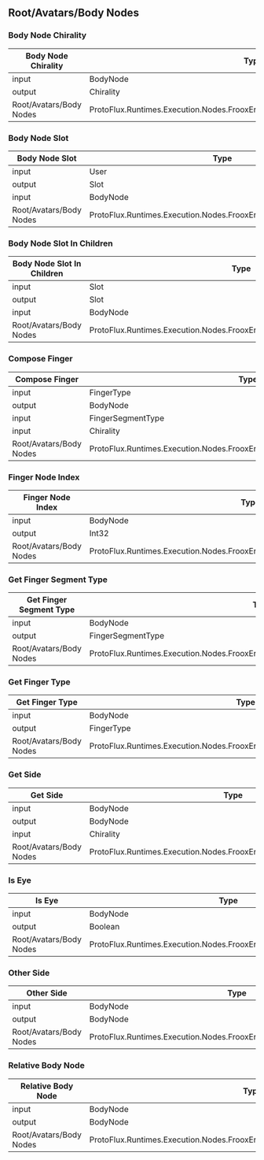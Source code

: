 <!-----------------------------------------------------------------------+
 ! This file has been generated using a script. Do not edit it manually. !
 ! Edit the individual node pages instead.                               !
 +----------------------------------------------------------------------->

## Root/Avatars/Body Nodes

### Body Node Chirality

<!-- ProtofluxNode:start -->
| Body Node Chirality | Type | Label |
| --- | ---- | ----- |
| input | BodyNode | Node |
| output | Chirality | * |
| Root/Avatars/Body Nodes | ProtoFlux.Runtimes.Execution.Nodes.FrooxEngine.Avatar.BodyNodes.BodyNodeChirality |  |
<!-- ProtofluxNode:end -->


### Body Node Slot

<!-- ProtofluxNode:start -->
| Body Node Slot | Type | Label |
| --- | ---- | ----- |
| input | User | Source |
| output | Slot | * |
| input | BodyNode | Node |
| Root/Avatars/Body Nodes | ProtoFlux.Runtimes.Execution.Nodes.FrooxEngine.Avatar.BodyNodeSlot |  |
<!-- ProtofluxNode:end -->


### Body Node Slot In Children

<!-- ProtofluxNode:start -->
| Body Node Slot In Children | Type | Label |
| --- | ---- | ----- |
| input | Slot | Source |
| output | Slot | * |
| input | BodyNode | Node |
| Root/Avatars/Body Nodes | ProtoFlux.Runtimes.Execution.Nodes.FrooxEngine.Avatar.BodyNodeSlotInChildren |  |
<!-- ProtofluxNode:end -->


### Compose Finger

<!-- ProtofluxNode:start -->
| Compose Finger | Type | Label |
| --- | ---- | ----- |
| input | FingerType | Finger |
| output | BodyNode | * |
| input | FingerSegmentType | Segment |
| input | Chirality | Chirality |
| Root/Avatars/Body Nodes | ProtoFlux.Runtimes.Execution.Nodes.FrooxEngine.Avatar.BodyNodes.ComposeFinger |  |
<!-- ProtofluxNode:end -->


### Finger Node Index

<!-- ProtofluxNode:start -->
| Finger Node Index | Type | Label |
| --- | ---- | ----- |
| input | BodyNode | Node |
| output | Int32 | * |
| Root/Avatars/Body Nodes | ProtoFlux.Runtimes.Execution.Nodes.FrooxEngine.Avatar.BodyNodes.FingerNodeIndex |  |
<!-- ProtofluxNode:end -->


### Get Finger Segment Type

<!-- ProtofluxNode:start -->
| Get Finger Segment Type | Type | Label |
| --- | ---- | ----- |
| input | BodyNode | Node |
| output | FingerSegmentType | * |
| Root/Avatars/Body Nodes | ProtoFlux.Runtimes.Execution.Nodes.FrooxEngine.Avatar.BodyNodes.GetFingerSegmentType |  |
<!-- ProtofluxNode:end -->


### Get Finger Type

<!-- ProtofluxNode:start -->
| Get Finger Type | Type | Label |
| --- | ---- | ----- |
| input | BodyNode | Node |
| output | FingerType | * |
| Root/Avatars/Body Nodes | ProtoFlux.Runtimes.Execution.Nodes.FrooxEngine.Avatar.BodyNodes.GetFingerType |  |
<!-- ProtofluxNode:end -->


### Get Side

<!-- ProtofluxNode:start -->
| Get Side | Type | Label |
| --- | ---- | ----- |
| input | BodyNode | Node |
| output | BodyNode | * |
| input | Chirality | Side |
| Root/Avatars/Body Nodes | ProtoFlux.Runtimes.Execution.Nodes.FrooxEngine.Avatar.BodyNodes.GetSide |  |
<!-- ProtofluxNode:end -->


### Is Eye

<!-- ProtofluxNode:start -->
| Is Eye | Type | Label |
| --- | ---- | ----- |
| input | BodyNode | Node |
| output | Boolean | * |
| Root/Avatars/Body Nodes | ProtoFlux.Runtimes.Execution.Nodes.FrooxEngine.Avatar.BodyNodes.IsEye |  |
<!-- ProtofluxNode:end -->


### Other Side

<!-- ProtofluxNode:start -->
| Other Side | Type | Label |
| --- | ---- | ----- |
| input | BodyNode | Node |
| output | BodyNode | * |
| Root/Avatars/Body Nodes | ProtoFlux.Runtimes.Execution.Nodes.FrooxEngine.Avatar.BodyNodes.OtherSide |  |
<!-- ProtofluxNode:end -->


### Relative Body Node

<!-- ProtofluxNode:start -->
| Relative Body Node | Type | Label |
| --- | ---- | ----- |
| input | BodyNode | Node |
| output | BodyNode | * |
| Root/Avatars/Body Nodes | ProtoFlux.Runtimes.Execution.Nodes.FrooxEngine.Avatar.BodyNodes.RelativeBodyNode |  |
<!-- ProtofluxNode:end -->


